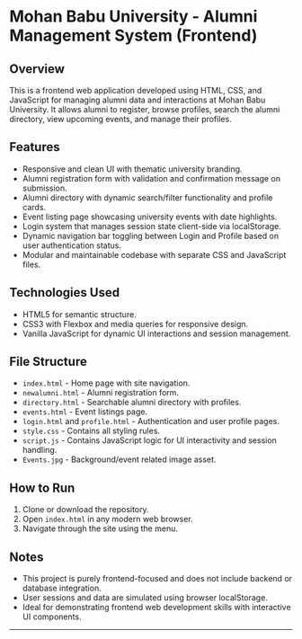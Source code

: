 # Mohan Babu University - Alumni Management System (Frontend)

## Overview
This is a frontend web application developed using HTML, CSS, and JavaScript for managing alumni data and interactions at Mohan Babu University. It allows alumni to register, browse profiles, search the alumni directory, view upcoming events, and manage their profiles.

## Features
- Responsive and clean UI with thematic university branding.
- Alumni registration form with validation and confirmation message on submission.
- Alumni directory with dynamic search/filter functionality and profile cards.
- Event listing page showcasing university events with date highlights.
- Login system that manages session state client-side via localStorage.
- Dynamic navigation bar toggling between Login and Profile based on user authentication status.
- Modular and maintainable codebase with separate CSS and JavaScript files.

## Technologies Used
- HTML5 for semantic structure.
- CSS3 with Flexbox and media queries for responsive design.
- Vanilla JavaScript for dynamic UI interactions and session management.

## File Structure
- `index.html` - Home page with site navigation.
- `newalumni.html` - Alumni registration form.
- `directory.html` - Searchable alumni directory with profiles.
- `events.html` - Event listings page.
- `login.html` and `profile.html` - Authentication and user profile pages.
- `style.css` - Contains all styling rules.
- `script.js` - Contains JavaScript logic for UI interactivity and session handling.
- `Events.jpg` - Background/event related image asset.

## How to Run
1. Clone or download the repository.
2. Open `index.html` in any modern web browser.
3. Navigate through the site using the menu.

## Notes
- This project is purely frontend-focused and does not include backend or database integration.
- User sessions and data are simulated using browser localStorage.
- Ideal for demonstrating frontend web development skills with interactive UI components.

---
